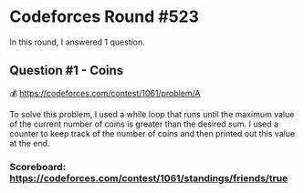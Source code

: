 # Codeforces Round #523

In this round, I answered 1 question.

## Question #1 - Coins 

:moneybag: https://codeforces.com/contest/1061/problem/A

To solve this problem, I used a while loop that runs until the maximum value of the current number of coins is greater than the desired sum. I used a counter to keep track of the number of coins and then printed out this value at the end.

### Scoreboard: https://codeforces.com/contest/1061/standings/friends/true
